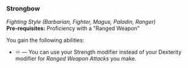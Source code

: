 ### Strongbow
*Fighting Style (Barbarian, Fighter, Magus, Paladin, Ranger)*  
**Pre-requisites:** Proficiency with a "Ranged Weapon"  

You gain the following abilities:
* ♾️ — You can use your Strength modifier instead of your Dexterity modifier for *Ranged Weapon Attacks* you make.

